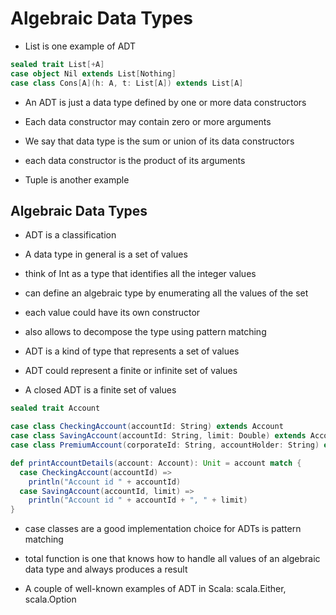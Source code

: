 # Algebraic Data Types

- List is one example of ADT

```scala
sealed trait List[+A]
case object Nil extends List[Nothing]
case class Cons[A](h: A, t: List[A]) extends List[A]
```

- An ADT is just a data type defined by one or more data constructors
- Each data constructor may contain zero or more arguments
- We say that data type is the sum or union of its data constructors
- each data constructor is the product of its arguments

- Tuple is another example

## Algebraic Data Types

- ADT is a classification

- A data type in general is a set of values

- think of Int as a type that identifies all the integer values

- can define an algebraic type by enumerating all the values of the set

- each value could have its own constructor

- also allows to decompose the type using pattern matching

- ADT is a kind of type that represents a set of values

- ADT could represent a finite or infinite set of values

- A closed ADT is a finite set of values

```scala
sealed trait Account

case class CheckingAccount(accountId: String) extends Account
case class SavingAccount(accountId: String, limit: Double) extends Account
case class PremiumAccount(corporateId: String, accountHolder: String) extends Account

def printAccountDetails(account: Account): Unit = account match {
  case CheckingAccount(accountId) =>
    println("Account id " + accountId)
  case SavingAccount(accountId, limit) =>
    println("Account id " + accountId + ", " + limit)
}
```

- case classes are a good implementation choice for ADTs is pattern matching

- total function is one that knows how to handle all values of an algebraic data
  type and always produces a result

- A couple of well-known examples of ADT in Scala: scala.Either, scala.Option
